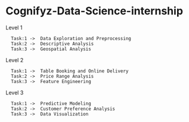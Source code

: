 # Cognifyz-Data-Science-internship

Level 1

      Task:1 ->  Data Exploration and Preprocessing
      Task:2 ->  Descriptive Analysis
      Task:3 ->  Geospatial Analysis

Level 2

      Task:1 ->  Table Booking and Online Delivery
      Task:2 ->  Price Range Analysis
      Task:3 ->  Feature Engineering

Level 3

      Task:1 ->  Predictive Modeling
      Task:2 ->  Customer Preference Analysis
      Task:3 ->  Data Visualization

